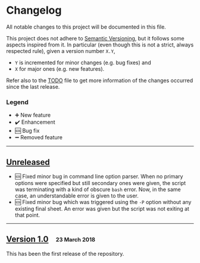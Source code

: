 # Changelog

All notable changes to this project will be documented in this file.

This project does not adhere to [Semantic Versioning](http://semver.org/spec/v2.0.0.html), but it follows some aspects inspired from it.
In particular (even though this is not a strict, always respected rule), given a version number `X.Y`,
 - `Y` is incremented for minor changes (e.g. bug fixes) and 
 - `X` for major ones (e.g. new features).

Refer also to the [TODO](TODO.md) file to get more information of the changes occurred since the last release.

### Legend

 * :heavy_plus_sign: New feature
 * :heavy_check_mark: Enhancement
 * :sos: Bug fix
 * :heavy_minus_sign: Removed feature

---

## [Unreleased]

* :sos: Fixed minor bug in command line option parser. When no primary options were specified but still secondary ones were given, the script was terminating with a kind of obscure `bash` error. Now, in the same case, an understandable error is given to the user.
* :sos: Fixed minor bug which was triggered using the `-P` option without any existing final sheet. An error was given but the script was not exiting at that point.

---

## [Version 1.0] &nbsp;&nbsp; <sub><sup>23 March 2018</sub></sup>

This has been the first release of the repository.


[Unreleased]: https://github.com/AG-Philipsen/ExerciseHandler/compare/v1.0...HEAD
[Version 1.0]: https://github.com/AG-Philipsen/ExerciseHandler/releases/tag/v1.0
